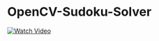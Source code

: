 # OpenCV-Sudoku-Solver

[![Watch Video](https://github.com/murtazahassan/OpenCV-Sudoku-Solver/blob/main/Opencv%20Sudoku%20Overview.png)]()
